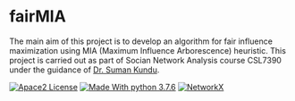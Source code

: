 # fairMIA


The main aim of this project is to develop an algorithm for fair influence maximization using MIA (Maximum Influence Arborescence) heuristic. This project is carried out as part of Socian Network Analysis course CSL7390 under the guidance of [Dr. Suman Kundu](https://sumankundu.info/).



[![Apace2 License](https://img.shields.io/badge/license-Apace2-blue)](https://opensource.org/licenses/Apache-2.0)
[![Made With python 3.7.6](https://img.shields.io/badge/Made%20With-Python%203.7.6-brightgreen)](https://www.python.org/downloads/release/python-376/)
[![NetworkX](https://img.shields.io/badge/Made%20with-NetworkX-green)](https://networkx.org/)
